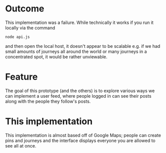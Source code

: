 # Outcome

This implementation was a failure. While technically it works if you run it locally via the command 
```
node api.js
```
and then open the local host, it doesn't appear to be scalable e.g. if we had small amounts of journeys all around the world or many journeys in a concentrated spot, it would be rather unviewable.

# Feature

The goal of this prototype (and the others) is to explore various ways we can implement a user feed, where people logged in can see their posts along with the people they follow's posts.

# This implementation

This implementation is almost based off of Google Maps; people can create pins and journeys and the interface displays everyone you are allowed to see all at once.